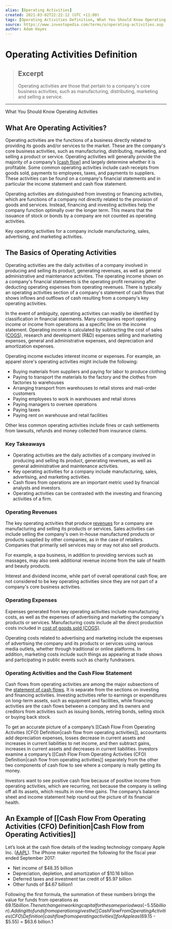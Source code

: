 ```yaml
---
alias: [Operating Activities]
created: 2021-03-02T22:22:12 (UTC +11:00)
tags: [Operating Activities Definition, What You Should Know Operating Activities]
source: https://www.investopedia.com/terms/o/operating-activities.asp
author: Adam Hayes
---
```


# Operating Activities Definition

> ## Excerpt
> Operating activities are those that pertain to a company's core business activities, such as manufacturing, distributing, marketing and selling a service.

---

What You Should Know Operating Activities
## What Are Operating Activities?

Operating activities are the functions of a business directly related to providing its goods and/or services to the market. These are the company's core business activities, such as manufacturing, distributing, marketing, and selling a product or service. Operating activities will generally provide the majority of a company’s [[cash flow]](https://www.investopedia.com/terms/c/cashflow.asp) and largely determine whether it is profitable. Some common operating activities include cash receipts from goods sold, payments to employees, taxes, and payments to suppliers. These activities can be found on a company's financial statements and in particular the income statement and cash flow statement.

Operating activities are distinguished from investing or financing activities, which are functions of a company not directly related to the provision of goods and services. Instead, financing and investing activities help the company function optimally over the longer term. This means that the issuance of stock or bonds by a company are not counted as operating activities.

Key operating activities for a company include manufacturing, sales, advertising, and marketing activities.

## The Basics of Operating Activities

Operating activities are the daily activities of a company involved in producing and selling its product, generating revenues, as well as general administrative and maintenance activities. The operating income shown on a company's financial statements is the operating profit remaining after deducting operating expenses from operating revenues. There is typically an operating activities section of a company's statement of cash flows that shows inflows and outflows of cash resulting from a company's key operating activities. 

In the event of ambiguity, operating activities can readily be identified by classification in financial statements. Many companies report operating income or income from operations as a specific line on the income statement. Operating income is calculated by subtracting the cost of sales ([COGS](https://www.investopedia.com/terms/c/cogs.asp)), research and development (R&D) expenses selling and marketing expenses, general and administrative expenses, and depreciation and amortization expenses.

Operating income excludes interest income or expenses. For example, an apparel store's operating activities might include the following:

-   Buying materials from suppliers and paying for labor to produce clothing
-   Paying to transport the materials to the factory and the clothes from factories to warehouses
-   Arranging transport from warehouses to retail stores and mail-order customers
-   Paying employees to work in warehouses and retail stores
-   Paying managers to oversee operations
-   Paying taxes
-   Paying rent on warehouse and retail facilities

Other less common operating activities include fines or cash settlements from lawsuits, refunds and money collected from insurance claims.

### Key Takeaways

-   Operating activities are the daily activities of a company involved in producing and selling its product, generating revenues, as well as general administrative and maintenance activities.
-   Key operating activities for a company include manufacturing, sales, advertising, and marketing activities.
-   Cash flows from operations are an important metric used by financial analysts and investors.
-   Operating activities can be contrasted with the investing and financing activities of a firm.

### Operating Revenues

The key operating activities that produce [revenues](https://www.investopedia.com/terms/r/revenue.asp) for a company are manufacturing and selling its products or services. Sales activities can include selling the company's own in-house manufactured products or products supplied by other companies, as in the case of retailers. Companies that primarily sell services may or may not also sell products.

For example, a spa business, in addition to providing services such as massages, may also seek additional revenue income from the sale of health and beauty products.

Interest and dividend income, while part of overall operational cash flow, are not considered to be key operating activities since they are not part of a company's core business activities.

### Operating Expenses

Expenses generated from key operating activities include manufacturing costs, as well as the expenses of advertising and marketing the company's products or services. Manufacturing costs include all the direct production costs included in [cost of goods sold (COGS)](https://www.investopedia.com/terms/c/cogs.asp).

Operating costs related to advertising and marketing include the expenses of advertising the company and its products or services using various media outlets, whether through traditional or online platforms. In addition, marketing costs include such things as appearing at trade shows and participating in public events such as charity fundraisers.

### Operating Activities and the Cash Flow Statement

Cash flows from operating activities are among the major subsections of the [statement of cash flows](https://www.investopedia.com/investing/what-is-a-cash-flow-statement/). It is separate from the sections on investing and financing activities. Investing activities refer to earnings or expenditures on long-term assets, such as equipment and facilities, while financing activities are the cash flows between a company and its owners and creditors from activities such as issuing bonds, retiring bonds, selling stock or buying back stock.

To get an accurate picture of a company’s [[Cash Flow From Operating Activities (CFO) Definition|cash flow from operating activities]], accountants add depreciation expenses, losses decrease in current assets and increases in current liabilities to net income, and then subtract gains, increases in current assets and decreases in current liabilities. Investors examine a company’s [[Cash Flow From Operating Activities (CFO) Definition|cash flow from operating activities]] separately from the other two components of cash flow to see where a company is really getting its money.

Investors want to see positive cash flow because of positive income from operating activities, which are recurring, not because the company is selling off all its assets, which results in one-time gains. The company’s balance sheet and income statement help round out the picture of its financial health.

## An Example of [[Cash Flow From Operating Activities (CFO) Definition|Cash Flow from Operating Activities]]

Let’s look at the cash flow details of the leading technology company Apple Inc. ([AAPL](https://www.investopedia.com/markets/quote?tvwidgetsymbol=aapl)). The iPhone maker reported the following for the fiscal year ended September 2017:

-   Net income of $48.35 billion
-   Depreciation, depletion, and amortization of $10.16 billion
-   Deferred taxes and investment tax credit of $5.97 billion
-   Other funds of $4.67 billion1

Following the first formula, the summation of these numbers brings the value for funds from operations as $69.15 billion. The net change in working capital for the same period was (-5.55 billion). Adding it to funds from operations gives the [[Cash Flow From Operating Activities (CFO) Definition|cash flow from operating activities]] for Apple as ($69.15 - $5.55) = $63.6 billion.1
